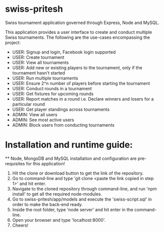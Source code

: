 # swiss-pritesh
Swiss tournament application governed through Express, Node and MySQL.

This application provides a user interface to create and conduct multiple Swiss tournaments.
The following are the use-cases encompassing the project:

* USER: Signup and login, Facebook login supported
* USER: Create tournament
* USER: View all tournaments
* USER: Add new or existing players to the tournament, only if the tournament hasn't started
* USER: Run multiple tournaments
* USER: Ensure 2^n number of players before starting the tournament
* USER: Conduct rounds in a tournament
* USER: Get fixtures for upcoming rounds
* USER: Report matches in a round i.e. Declare winners and losers for a particular round
* USER: Get player standings across tournaments
* ADMIN: View all users
* ADMIN: See most active users
* ADMIN: Block users from conducting tournaments

# Installation and runtime guide:

** Node, MongoDB and MySQL installation and configuration are pre-requisites for this application!

1. Hit the clone or download button to get the link of the repository.
2. Go to command-line and type 'git clone <paste the link copied in step 1>' and hit enter.
3. Navigate to the cloned repository through command-line, and run 'npm install' to get all the required node-modules.
4. Go to swiss-pritesh/app/models and execute the 'swiss-script.sql' in order to make the back-end ready.
5. Inside the root folder, type 'node server' and hit enter in the command-line.
4. Open your browser and type 'localhost:8000'.
5. Cheers!
